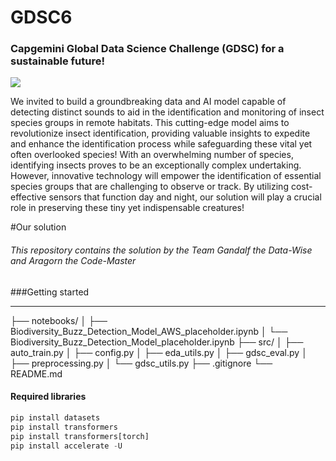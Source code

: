 # GDSC6

### Capgemini Global Data Science Challenge (GDSC) for a sustainable future!

![](https://gdsc.ce.capgemini.com/static/main_banner-13308435f9f145ca94c843a0a8fc4869.png)

We invited to build a groundbreaking data and AI model capable of detecting distinct sounds to aid in the identification and monitoring of insect species groups in remote habitats. This cutting-edge model aims to revolutionize insect identification, providing valuable insights to expedite and enhance the identification process while safeguarding these vital yet often overlooked species!
With an overwhelming number of species, identifying insects proves to be an exceptionally complex undertaking. However, innovative technology will empower the identification of essential species groups that are challenging to observe or track. By utilizing cost-effective sensors that function day and night, our solution will play a crucial role in preserving these tiny yet indispensable creatures!


#Our solution
###### This repository contains the solution by the Team Gandalf the Data-Wise and Aragorn the Code-Master



###Getting started
____________________
├── notebooks/
│   ├── Biodiversity_Buzz_Detection_Model_AWS_placeholder.ipynb
│   └── Biodiversity_Buzz_Detection_Model_placeholder.ipynb
├── src/
│   ├── auto_train.py
│   ├── config.py
│   ├── eda_utils.py 
│   ├── gdsc_eval.py
│   ├── preprocessing.py 
│   └── gdsc_utils.py 
├── .gitignore
└── README.md

#### Required libraries
```python
pip install datasets
pip install transformers
pip install transformers[torch]
pip install accelerate -U
```
